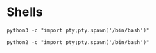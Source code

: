 # Shells



```
python3 -c "import pty;pty.spawn('/bin/bash')"
```

```
python2 -c "import pty;pty.spawn('/bin/bash')"
```

